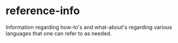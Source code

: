 # reference-info

Information regarding how-to's and what-about's regarding various languages that one can refer to as needed.
